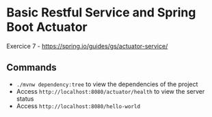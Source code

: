 # Basic Restful Service and Spring Boot Actuator

Exercice 7 - https://spring.io/guides/gs/actuator-service/

## Commands

- `./mvnw dependency:tree` to view the dependencies of the project
- Access `http://localhost:8080/actuator/health` to view the server status
- Access `http://localhost:8080/hello-world`
